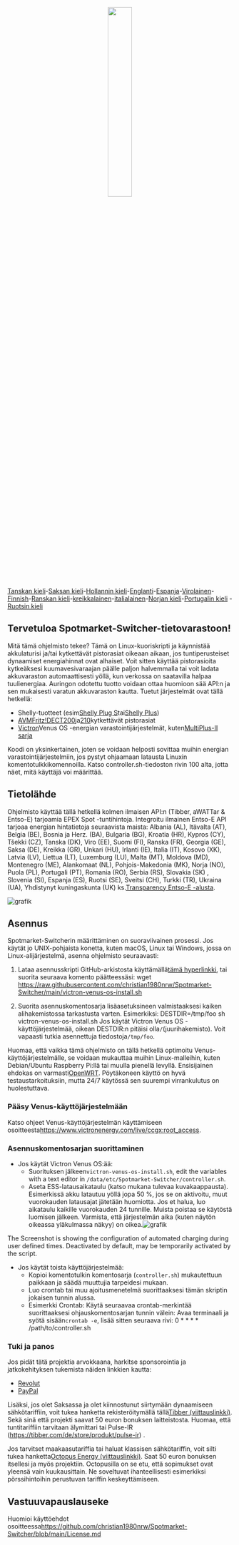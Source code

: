 <p align="center" width="100%">
    <img width="33%" src="https://github.com/christian1980nrw/Spotmarket-Switcher/blob/main/SpotmarketSwitcherLogo.png?raw=true"> 
</p>

[Tanskan kieli](README.da.md)-[Saksan kieli](README.de.md)-[Hollannin kieli](README.nl.md)-[Englanti](README.md)-[Espanja](README.es.md)-[Virolainen](README.et.md)-[Finnish](README.fi.md)-[Ranskan kieli](README.fr.md)-[kreikkalainen](README.el.md)-[italialainen](README.it.md)-[Norjan kieli](README.no.md)-[Portugalin kieli](README.pt.md) - [Ruotsin kieli](README.sv.md)

## Tervetuloa Spotmarket-Switcher-tietovarastoon!

Mitä tämä ohjelmisto tekee?
Tämä on Linux-kuoriskripti ja käynnistää akkulaturisi ja/tai kytkettävät pistorasiat oikeaan aikaan, jos tuntiperusteiset dynaamiset energiahinnat ovat alhaiset.
Voit sitten käyttää pistorasioita kytkeäksesi kuumavesivaraajan päälle paljon halvemmalla tai voit ladata akkuvaraston automaattisesti yöllä, kun verkossa on saatavilla halpaa tuulienergiaa.
Auringon odotettu tuotto voidaan ottaa huomioon sää API:n ja sen mukaisesti varatun akkuvaraston kautta.
Tuetut järjestelmät ovat tällä hetkellä:

-   Shelly-tuotteet (esim[Shelly Plug S](https://shellyparts.de/products/shelly-plus-plug-s)tai[Shelly Plus](https://shellyparts.de/products/shelly-plus-1pm))
-   [AVMFritz!DECT200](https://avm.de/produkte/smart-home/fritzdect-200/)ja[210](https://avm.de/produkte/smart-home/fritzdect-210/)kytkettävät pistorasiat
-   [Victron](https://www.victronenergy.com/)Venus OS -energian varastointijärjestelmät, kuten[MultiPlus-II sarja](https://www.victronenergy.com/inverters-chargers)

Koodi on yksinkertainen, joten se voidaan helposti sovittaa muihin energian varastointijärjestelmiin, jos pystyt ohjaamaan latausta Linuxin komentotulkkikomennoilla.
Katso controller.sh-tiedoston rivin 100 alta, jotta näet, mitä käyttäjä voi määrittää.

## Tietolähde

Ohjelmisto käyttää tällä hetkellä kolmen ilmaisen API:n (Tibber, aWATTar & Entso-E) tarjoamia EPEX Spot -tuntihintoja.
Integroitu ilmainen Entso-E API tarjoaa energian hintatietoja seuraavista maista:
Albania (AL), Itävalta (AT), Belgia (BE), Bosnia ja Herz. (BA), Bulgaria (BG), Kroatia (HR), Kypros (CY), Tšekki (CZ), Tanska (DK), Viro (EE), Suomi (FI), Ranska (FR), Georgia (GE), Saksa (DE), Kreikka (GR), Unkari (HU), Irlanti (IE), Italia (IT), Kosovo (XK), Latvia (LV), Liettua (LT), Luxemburg (LU), Malta (MT), Moldova (MD), Montenegro (ME), Alankomaat (NL), Pohjois-Makedonia (MK), Norja (NO), Puola (PL), Portugali (PT), Romania (RO), Serbia (RS), Slovakia (SK) , Slovenia (SI), Espanja (ES), Ruotsi (SE), Sveitsi (CH), Turkki (TR), Ukraina (UA), Yhdistynyt kuningaskunta (UK) ks.[Transparency Entso-E -alusta](https://transparency.entsoe.eu/transmission-domain/r2/dayAheadPrices/show).

![grafik](https://user-images.githubusercontent.com/6513794/224442951-c0155a48-f32b-43f4-8014-d86d60c3b311.png)

## Asennus

Spotmarket-Switcherin määrittäminen on suoraviivainen prosessi. Jos käytät jo UNIX-pohjaista konetta, kuten macOS, Linux tai Windows, jossa on Linux-alijärjestelmä, asenna ohjelmisto seuraavasti:

1.  Lataa asennusskripti GitHub-arkistosta käyttämällä[tämä hyperlinkki](https://raw.githubusercontent.com/christian1980nrw/Spotmarket-Switcher/main/victron-venus-os-install.sh), tai suorita seuraava komento päätteessäsi:
        wget https://raw.githubusercontent.com/christian1980nrw/Spotmarket-Switcher/main/victron-venus-os-install.sh

2.  Suorita asennuskomentosarja lisäasetuksineen valmistaaksesi kaiken alihakemistossa tarkastusta varten. Esimerkiksi:
        DESTDIR=/tmp/foo sh victron-venus-os-install.sh
    Jos käytät Victron Venus OS -käyttöjärjestelmää, oikean DESTDIR:n pitäisi olla`/`(juurihakemisto). Voit vapaasti tutkia asennettuja tiedostoja`/tmp/foo`.

Huomaa, että vaikka tämä ohjelmisto on tällä hetkellä optimoitu Venus-käyttöjärjestelmälle, se voidaan mukauttaa muihin Linux-malleihin, kuten Debian/Ubuntu Raspberry Pi:llä tai muulla pienellä levyllä. Ensisijainen ehdokas on varmasti[OpenWRT](https://www.openwrt.org). Pöytäkoneen käyttö on hyvä testaustarkoituksiin, mutta 24/7 käytössä sen suurempi virrankulutus on huolestuttava.

### Pääsy Venus-käyttöjärjestelmään

Katso ohjeet Venus-käyttöjärjestelmän käyttämiseen osoitteesta<https://www.victronenergy.com/live/ccgx:root_access>.

### Asennuskomentosarjan suorittaminen

-   Jos käytät Victron Venus OS:ää:
    -   Suorituksen jälkeen`victron-venus-os-install.sh`, edit the variables with a text editor in `/data/etc/Spotmarket-Switcher/controller.sh`.
    -   Aseta ESS-latausaikataulu (katso mukana tulevaa kuvakaappausta). Esimerkissä akku latautuu yöllä jopa 50 %, jos se on aktivoitu, muut vuorokauden latausajat jätetään huomiotta. Jos et halua, luo aikataulu kaikille vuorokauden 24 tunnille. Muista poistaa se käytöstä luomisen jälkeen. Varmista, että järjestelmän aika (kuten näytön oikeassa yläkulmassa näkyy) on oikea.![grafik](https://user-images.githubusercontent.com/6513794/206877184-b8bf0752-b5d5-4c1b-af15-800b6499cfc7.png)

The Screenshot is showing the configuration of automated charging during user defined times. Deactivated by default, may be temporarily activated by the script.

-   Jos käytät toista käyttöjärjestelmää:
    -   Kopioi komentotulkin komentosarja (`controller.sh`) mukautettuun paikkaan ja säädä muuttujia tarpeidesi mukaan.
    -   Luo crontab tai muu ajoitusmenetelmä suorittaaksesi tämän skriptin jokaisen tunnin alussa.
    -   Esimerkki Crontab:
          Käytä seuraavaa crontab-merkintää suorittaaksesi ohjauskomentosarjan tunnin välein:
          Avaa terminaali ja syötä sisään`crontab -e`, lisää sitten seuraava rivi:
            0 * * * * /path/to/controller.sh

### Tuki ja panos

Jos pidät tätä projektia arvokkaana, harkitse sponsorointia ja jatkokehityksen tukemista näiden linkkien kautta:

-   [Revolut](https://revolut.me/christqki2)
-   [PayPal](https://paypal.me/christian1980nrw)

Lisäksi, jos olet Saksassa ja olet kiinnostunut siirtymään dynaamiseen sähkötariffiin, voit tukea hanketta rekisteröitymällä tällä[Tibber (viittauslinkki)](https://invite.tibber.com/ojgfbx2e). Sekä sinä että projekti saavat 50 euron bonuksen laitteistosta. Huomaa, että tuntitariffiin tarvitaan älymittari tai Pulse-IR (<https://tibber.com/de/store/produkt/pulse-ir>) .

Jos tarvitset maakaasutariffia tai haluat klassisen sähkötariffin, voit silti tukea hanketta[Octopus Energy (viittauslinkki)](https://share.octopusenergy.de/glass-raven-58).
Saat 50 euron bonuksen itsellesi ja myös projektiin.
Octopusilla on se etu, että sopimukset ovat yleensä vain kuukausittain. Ne soveltuvat ihanteellisesti esimerkiksi pörssihintoihin perustuvan tariffin keskeyttämiseen.

## Vastuuvapauslauseke

Huomioi käyttöehdot osoitteessa<https://github.com/christian1980nrw/Spotmarket-Switcher/blob/main/License.md>
